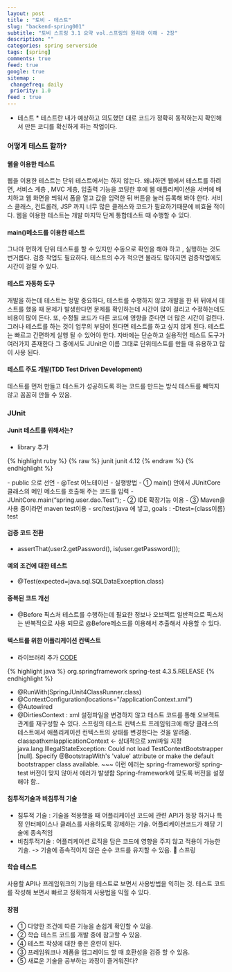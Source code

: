 ```yaml
---
layout: post
title : "토비 - 테스트"
slug: "backend-spring001"
subtitle: "토비 스프링 3.1 요약 vol.스프링의 원리와 이해 - 2장"
description: ""
categories: spring serverside
tags: [spring]
comments: true
feed: true
google: true
sitemap :
 changefreq: daily
 priority: 1.0
feed : true
---
```


* 테스트 *
테스트란 내가 예상하고 의도했던 대로 코드가 정확히 동작하는지 확인해서 만든 코디를 확신하게 하는 작업이다.



### 어떻게 테스트 할까?

#### 웹을 이용한 테스트
웹을 이용한 테스트는 단위 테스트에서는 하지 않는다.
왜냐하면 웹에서 테스트를 하려면, 서비스 계층 , MVC 계층, 입출력 기능을 코딩한 후에 웹 애플리케이션을 서버에 배치하고 웹 화면을 띄워서 폼을 열고 값을 입력한 뒤 버튼을 눌러 등록해 봐야 한다.
서비스 클래스, 컨트롤러,  JSP 까지 너무 많은 클래스와 코드가 필요하기때문에 비효율 적이다.
웹을 이용한 테스트는 개발 마지막 단계 통합테스트 때 수행할 수 있다.

#### main()메소드를 이용한 테스트
그나마 편하게 단위 테스트를 할 수 있지만 수동으로 확인을 해야 하고 , 실행하는 것도 번거롭다. 검증 작업도 필요하다. 테스트의 수가 적으면 몰라도 많아지면 검증작업에도 시간이 걸릴 수 있다.

#### 테스트 자동화 도구
개발을 하는데 테스트는 정말 중요하다, 테스트를 수행하지 않고 개발을 한 뒤 뒤에서 테스트를 했을 때 문제가 발생한다면 문제를 확인하는데 시간이 많이 걸리고 수정하는데도 비용이 많이 든다. 또, 수정될 코드가 다른 코드에 영향을 준다면 더 많은 시간이 걸린다.
그러나 테스트를 하는 것이 업무의 부담이 된다면 테스트를 하고 싶지 않게 된다.
테스트는 빠르고 간편하게 실행 될 수 있어야 한다.
자바에는 단순하고 실용적인 테스트 도구가 여러가지 존재한다
그 중에서도 JUnit은 이름 그대로 단위테스트를 만들 때 유용하고 많이 사용 된다.

#### 테스트 주도 개발(TDD Test Driven Development)
테스트를 먼저 만들고 테스트가 성공하도록 하는 코드를 만드는 방식
테스트를 빼먹지 않고 꼼꼼히 만들 수 있음.

### JUnit
#### Junit 테스트를 위해서는?
- library 추가
<div class="codebox">

{% highlight ruby %}
	{% raw %}
 <dependency>
	<groupId>junit</groupId>
	<artifactId>junit</artifactId>
	<version>4.12</version>
</dependency>
	{% endraw %}
{% endhighlight %}
 </div>
- public 으로 선언
- @Test 어노테이션
- 실행방법
- ①	main() 안에서 JUnitCore클래스의 메인 메소드를 호출해 주는 코드를 입력
  - JUnitCore.main(“spring.user.dao.Test”);
- ②	IDE 확장기능 이용
- ③	Maven을 사용 중이라면 maven test이용
  - src/test/java 에 넣고, goals :  -Dtest={class이름} test

#### 검증 코드 전환
- assertThat(user2.getPassword(), is(user.getPassword());
#### 예외 조건에 대한 테스트
- @Test(expected=java.sql.SQLDataException.class)
#### 중복된 코드 개선
- @Before
픽스처 테스트를 수행하는데 필요한 정보나 오브젝트  일반적으로 픽스처는 반복적으로 사용 되므로 @Before메소드를 이용해서 추출해서 사용할 수 있다.
#### 텍스트를 위한 어플리케이션 컨텍스트
- 라이브러리 추가
<a class="btn btn-code" data-toggle="collapse" href="#">CODE</a>
<div class="collapse_wrapper">
<div class="collapse" id="">
<div class="card">
{% highlight java %}
<dependency>
	<groupId>org.springframework</groupId>
	<artifactId>spring-test</artifactId>
	<version>4.3.5.RELEASE</version>
</dependency>
{% endhighlight %}
</div>
</div>
</div>

- @RunWith(SpringJUnit4ClassRunner.class)
- @ContextConfiguration(locations="/applicationContext.xml")
- @Autowired
- @DirtiesContext : xml 설정파일을 변경하지 않고 테스트 코드를 통해 오브젝트 관계를 재구성할 수 있다.  스프링의 테스트 컨텍스트 프레임워크에 해당 클래스의 테스트에서 애플리케이션 컨텍스트의 상태를 변경한다는 것을 알려줌.
classpathxmlapplicationContext <- 상대적으로 xml파일 지정
java.lang.IllegalStateException: Could not load TestContextBootstrapper [null]. Specify @BootstrapWith's 'value' attribute or make the default bootstrapper class available. ~~~
이런 에러는 spring-framewor랑 spring-test 버전이 맞지 않아서 에러가 발생함
Spring-framework에 맞도록 버전을 설정해야 함..

#### 침투적기술과 비침투적 기술
- 침투적 기술 : 기술을 적용했을 때 어플리케이션 코드에 관련 API가 등장 하거나 특정 인터페이스나 클래스를 사용하도록 강제하는 기술. 어플리케이션코드가 해당 기술에 종속적임
- 비침투적기술 : 어플리케이션 로직을 담은 코드에 영향을 주지 않고 적용이 가능한 기술. -> 기술에 종속적이지 않은 순수 코드를 유지할 수 있음.   스프링

#### 학습 테스트
사용할 API나 프레임워크의 기능을 테스트로 보면서 사용방법을 익히는 것.
테스트 코드를 작성해 보면서 빠르고 정확하게 사용법을 익힐 수 있다.
#### 장점
- ①	다양한 조건에 따른 기능을 손쉽게 확인할 수 있음.
- ②	학습 테스트 코드를 개발 중에 참고할 수 있음.
- ④	테스트 작성에 대한 좋은 훈련이 된다.
- ③	프레임워크나 제품을 업그레이드 할 때 호환성을 검증 할 수 있음.
- ⑤	새로운 기술을 공부하는 과정이 즐거워진다?
